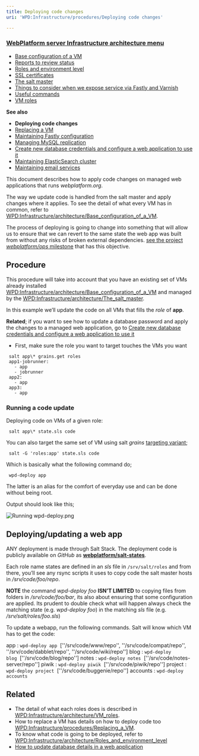 ```yaml
---
title: Deploying code changes
uri: 'WPD:Infrastructure/procedures/Deploying code changes'

---
```

### [WebPlatform server Infrastructure architecture menu](/WPD:Infrastructure/architecture)

-   [Base configuration of a VM](/WPD:Infrastructure/architecture/Base_configuration_of_a_VM)
-   [Reports to review status](/WPD:Infrastructure/architecture/Reports_to_review_status)
-   [Roles and environment level](/WPD:Infrastructure/architecture/Roles_and_environment_level)
-   [SSL certificates](/WPD:Infrastructure/architecture/SSL_certificates)
-   [The salt master](/WPD:Infrastructure/architecture/The_salt_master)
-   [Things to consider when we expose service via Fastly and Varnish](/WPD:Infrastructure/architecture/Things_to_consider_when_we_expose_service_via_Fastly_and_Varnish)
-   [Useful commands](/WPD:Infrastructure/architecture/Useful_commands)
-   [VM roles](/WPD:Infrastructure/architecture/VM_roles)

**See also**

-   **Deploying code changes**
-   [Replacing a VM](/WPD:Infrastructure/procedures/Replacing_a_VM)
-   [Maintaining Fastly configuration](/WPD:Infrastructure/procedures/Maintaining_Varnish_or_Fastly_configuration)
-   [Managing MySQL replication](/WPD:Infrastructure/procedures/Managing_MySQL_replication)
-   [Create new database credentials and configure a web application to use it](/WPD:Infrastructure/procedures/Create_new_database_credentials_configure_a_web_application_to_use_it)
-   [Maintaining ElasticSearch cluster](/WPD:Infrastructure/procedures/Maintaining_ElasticSearch_cluster)
-   [Maintaining email services](/WPD:Infrastructure/procedures/Maintaining_email_services)

This document describes how to apply code changes on managed web applications that runs *webplatform.org*.

The way we update code is handled from the salt master and apply changes where it applies. To see the detail of what every VM has in common, refer to [WPD:Infrastructure/architecture/Base\_configuration\_of\_a\_VM](/WPD:Infrastructure/architecture/Base_configuration_of_a_VM).

The process of deploying is going to change into something that will allow us to ensure that we can revert to the same state the web app was built from without any risks of broken external dependencies. [see the project *webplatform/ops* milestone](https://github.com/webplatform/ops/issues?milestone=1) that has this objective.

## Procedure

This procedure will take into account that you have an existing set of VMs already installed [WPD:Infrastructure/architecture/Base\_configuration\_of\_a\_VM](/WPD:Infrastructure/architecture/Base_configuration_of_a_VM) and managed by the [WPD:Infrastructure/architecture/The\_salt\_master](/WPD:Infrastructure/architecture/The_salt_master).

In this example we’ll update the code on all VMs that fills the *role* of **app**.

**Related**; if you want to see how to update a database password and apply the changes to a managed web application, go to [Create new database credentials and configure a web application to use it](/WPD:Infrastructure/procedures/Create_new_database_credentials_configure_a_web_application_to_use_it)

-   First, make sure the role you want to target touches the VMs you want

<!-- -->

     salt app\* grains.get roles
     app1-jobrunner:
       - app
       - jobrunner
     app2:
       - app
     app3:
       - app

### Running a code update

Deploying code on VMs of a given role:

     salt app\* state.sls code

You can also target the same set of VM using salt *grains* [targeting variant](http://docs.saltstack.com/en/latest/topics/targeting/grains.html);

     salt -G 'roles:app' state.sls code

Which is basically what the following command do;

     wpd-deploy app

The latter is an alias for the comfort of everyday use and can be done without being root.

Output should look like this;

![Running wpd-deploy.png](/WPD/assets/public/0/0d/Running_wpd-deploy.png)

## Deploying/updating a web app

ANY deployment is made through Salt Stack. The deployment code is publicly available on *GitHub* as [**webplatform/salt-states**](https://github.com/webplatform/salt-states).

Each role name states are defined in an *sls* file in `/srv/salt/roles` and from there, you’ll see any rsync scripts it uses to copy code the salt master hosts in */srv/code/foo/repo*.

**NOTE** the command *wpd-deploy foo* **ISN’T LIMITED** to copying files from folders in */srv/code/foo/bar*, its also about ensuring that some configuration are applied. Its prudent to double check what will happen always check the matching state (e.g. *wpd-deploy foo*) in the matching *sls* file (e.g. */srv/salt/roles/foo.sls*)

To update a webapp, run the following commands. Salt will know which VM has to get the code:

app
:   `wpd-deploy app`  [''/srv/code/www/repo'', ''/srv/code/compat/repo'', ''/srv/code/dabblet/repo'', ''/srv/code/wiki/repo'']
blog
:   `wpd-deploy blog`  [''/srv/code/blog/repo'']
notes
:   `wpd-deploy notes`  [''/srv/code/notes-server/repo'']
piwik
:   `wpd-deploy piwik`  [''/srv/code/piwik/repo'']
project
:   `wpd-deploy project`  [''/srv/code/buggenie/repo'']
accounts
:   `wpd-deploy accounts`

## Related

-   The detail of what each roles does is described in [WPD:Infrastructure/architecture/VM\_roles](/WPD:Infrastructure/architecture/VM_roles).
-   How to replace a VM has details on how to deploy code too [WPD:Infrastructure/procedures/Replacing\_a\_VM](/WPD:Infrastructure/procedures/Replacing_a_VM).
-   To know what code is going to be deployed, refer to [WPD:Infrastructure/architecture/Roles\_and\_environment\_level](/WPD:Infrastructure/architecture/Roles_and_environment_level)
-   [How to update database details in a web application](/WPD:Infrastructure/architecture/Useful_commands#Create_a_database.2C_a_user.2C_set_new_privileges_and_update_a_web_application)
